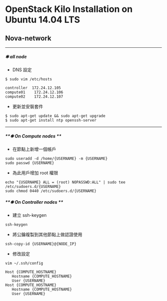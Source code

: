 # OpenStack Kilo Installation on Ubuntu 14.04 LTS
## Nova-network

------
##### **✱ all node**

* DNS 設定
```
$ sudo vim /etc/hosts
```
```vim
controller  172.24.12.105
compute01    172.24.12.106
compute02    172.24.12.107
```

* 更新並安裝套件
```
$ sudo apt-get update && sudo apt-get upgrade
$ sudo apt-get install ntp openssh-server
```

------
##### **✱ On Compute nodes **

* 在節點上新增一個帳戶
```
sudo useradd -d /home/{USERNAME} -m {USERNAME}
sudo passwd {USERNAME}
```

* 為此用戶增加 root 權限
```
echo "{USERNAME} ALL = (root) NOPASSWD:ALL" | sudo tee /etc/sudoers.d/{USERNAME}
sudo chmod 0440 /etc/sudoers.d/{USERNAME}
```

##### **✱ On Controller nodes **

* 建立 ssh-keygen
```
ssh-keygen
```

* 將公鑰複製到其他節點上做認證使用
```
ssh-copy-id {USERNAME}@{NODE_IP}
```

* 修改設定
```
vim ~/.ssh/config
```
```
Host {COMPUTE_HOSTNAME}
   Hostname {COMPUTE_HOSTNAME}
   User {USERNAME}
Host {COMPUTE_HOSTNAME}
   Hostname {COMPUTE_HOSTNAME}
   User {USERNAME}
```
